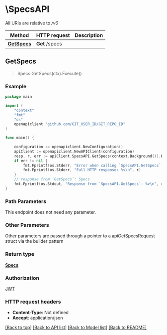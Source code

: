 # \SpecsAPI

All URIs are relative to */v0*

Method | HTTP request | Description
------------- | ------------- | -------------
[**GetSpecs**](SpecsAPI.md#GetSpecs) | **Get** /specs | 



## GetSpecs

> Specs GetSpecs(ctx).Execute()



### Example

```go
package main

import (
	"context"
	"fmt"
	"os"
	openapiclient "github.com/GIT_USER_ID/GIT_REPO_ID"
)

func main() {

	configuration := openapiclient.NewConfiguration()
	apiClient := openapiclient.NewAPIClient(configuration)
	resp, r, err := apiClient.SpecsAPI.GetSpecs(context.Background()).Execute()
	if err != nil {
		fmt.Fprintf(os.Stderr, "Error when calling `SpecsAPI.GetSpecs``: %v\n", err)
		fmt.Fprintf(os.Stderr, "Full HTTP response: %v\n", r)
	}
	// response from `GetSpecs`: Specs
	fmt.Fprintf(os.Stdout, "Response from `SpecsAPI.GetSpecs`: %v\n", resp)
}
```

### Path Parameters

This endpoint does not need any parameter.

### Other Parameters

Other parameters are passed through a pointer to a apiGetSpecsRequest struct via the builder pattern


### Return type

[**Specs**](Specs.md)

### Authorization

[JWT](../README.md#JWT)

### HTTP request headers

- **Content-Type**: Not defined
- **Accept**: application/json

[[Back to top]](#) [[Back to API list]](../README.md#documentation-for-api-endpoints)
[[Back to Model list]](../README.md#documentation-for-models)
[[Back to README]](../README.md)

